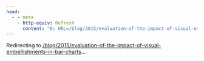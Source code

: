 ```yaml
---
head:
  - - meta
    - http-equiv: Refresh
      content: "0; URL=/blog/2015/evaluation-of-the-impact-of-visual-embellishments-in-bar-charts"
---
```


Redirecting to <a href="/blog/2015/evaluation-of-the-impact-of-visual-embellishments-in-bar-charts">/blog/2015/evaluation-of-the-impact-of-visual-embellishments-in-bar-charts</a>…